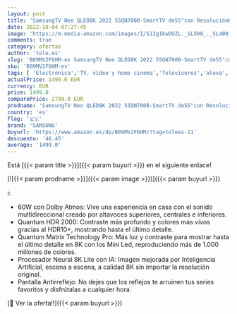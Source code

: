 ```yaml
---
layout: post
title: 'SamsungTV Neo QLED8K 2022 55QN700B-SmartTV de55"con Resolución8K Quantum Matrix Technology Pro Procesador Neural8K Lite con Inteligencia Artificial Quantum HDR2000 60W Dolby Atmos y Alexa Integrada'
date: 2022-10-04 07:27:45
image: 'https://m.media-amazon.com/images/I/512g1kwDUZL._SL500_._SL400_.jpg'
comments: true
category: ofertas
author: 'tole.es'
slug: 'B09MV2F6HM-es SamsungTV Neo QLED8K 2022 55QN700B-SmartTV de55"con...'
sku: 'B09MV2F6HM-es'
tags: [ 'Electrónica','TV, vídeo y home cinema','Televisores','alexa','samsung','🇪🇸', ]
actualPrice: 1499.0 EUR
currency: EUR
price: 1499.0
comparePrice: 2799.0 EUR
prodname: 'SamsungTV Neo QLED8K 2022 55QN700B-SmartTV de55"con Resolución8K Quantum Matrix Technology Pro Procesador Neural8K Lite con Inteligencia Artificial Quantum HDR2000 60W Dolby Atmos y Alexa Integrada'
country: 'es'
flag: '🇪🇸'
brand: 'SAMSUNG'
buyurl: 'https://www.amazon.es/dp/B09MV2F6HM/?tag=tolees-21'
descuento: '46.45'
average: '1499.0'
---
```


Está [{{< param title >}}]({{< param buyurl >}}) en el siguiente enlace!

[![{{< param prodname >}}]({{< param image >}})]({{< param buyurl >}})

ℹ️:

- 60W con Dolby Atmos: Vive una esperiencia en casa con el sonido multidireccional creado por altavoces superiores, centrales e inferiores.
- Quantum HDR 2000: Contraste más profundo y colores más vivos gracias al HDR10+, mostrando hasta el último detalle.
- Quantum Matrix Technology Pro: Más luz y contraste para mostrar hasta el último detalle en 8K con los Mini Led, reproduciendo más de 1.000 millones de colores.
- Procesador Neural 8K Lite con IA: Imagen mejorada por Inteligencia Artificial, escena a escena, a calidad 8K sin importar la resolución original.
- Pantalla Antirreflejo: No dejes que los reflejos te arruinen tus series favoritos y disfrútalas a cualquier hora.

[🛒 Ver la oferta!!]({{< param buyurl >}})
